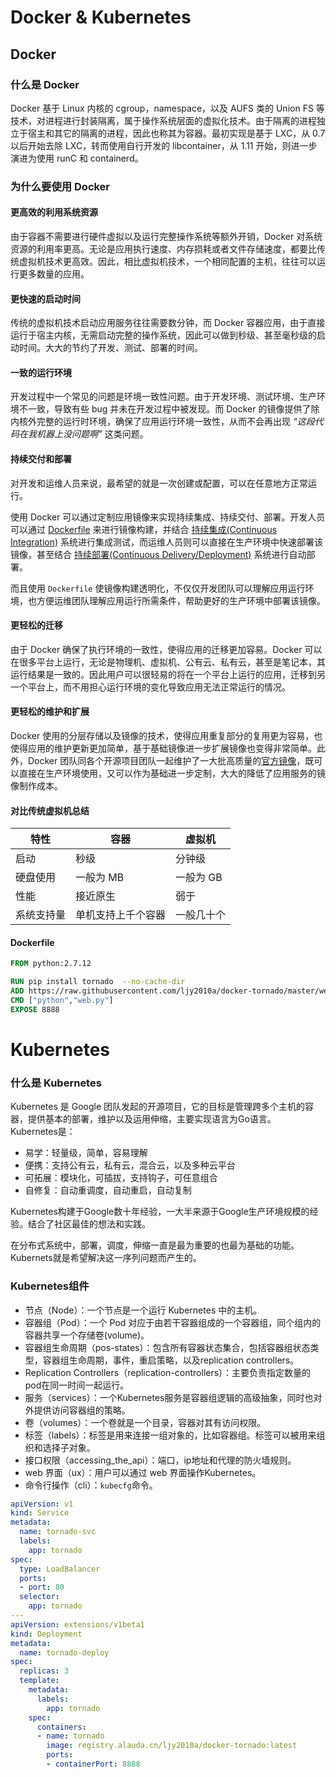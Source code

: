 # Docker & Kubernetes
## Docker
### 什么是 Docker
Docker 基于 Linux 内核的 cgroup，namespace，以及 AUFS 类的 Union FS 等技术，对进程进行封装隔离，属于操作系统层面的虚拟化技术。由于隔离的进程独立于宿主和其它的隔离的进程，因此也称其为容器。最初实现是基于 LXC，从 0.7 以后开始去除 LXC，转而使用自行开发的 libcontainer，从 1.11 开始，则进一步演进为使用 runC 和 containerd。

###  为什么要使用 Docker

#### 更高效的利用系统资源

由于容器不需要进行硬件虚拟以及运行完整操作系统等额外开销，Docker 对系统资源的利用率更高。无论是应用执行速度、内存损耗或者文件存储速度，都要比传统虚拟机技术更高效。因此，相比虚拟机技术，一个相同配置的主机，往往可以运行更多数量的应用。

#### 更快速的启动时间

传统的虚拟机技术启动应用服务往往需要数分钟，而 Docker 容器应用，由于直接运行于宿主内核，无需启动完整的操作系统，因此可以做到秒级、甚至毫秒级的启动时间。大大的节约了开发、测试、部署的时间。

#### 一致的运行环境

开发过程中一个常见的问题是环境一致性问题。由于开发环境、测试环境、生产环境不一致，导致有些 bug 并未在开发过程中被发现。而 Docker 的镜像提供了除内核外完整的运行时环境，确保了应用运行环境一致性，从而不会再出现 *“这段代码在我机器上没问题啊”* 这类问题。

#### 持续交付和部署

对开发和运维人员来说，最希望的就是一次创建或配置，可以在任意地方正常运行。

使用 Docker 可以通过定制应用镜像来实现持续集成、持续交付、部署。开发人员可以通过 [Dockerfile](https://docs.docker.com/engine/reference/builder/) 来进行镜像构建，并结合 [持续集成(Continuous Integration)](https://en.wikipedia.org/wiki/Continuous_integration) 系统进行集成测试，而运维人员则可以直接在生产环境中快速部署该镜像，甚至结合 [持续部署(Continuous Delivery/Deployment)](https://en.wikipedia.org/wiki/Continuous_delivery) 系统进行自动部署。

而且使用 `Dockerfile` 使镜像构建透明化，不仅仅开发团队可以理解应用运行环境，也方便运维团队理解应用运行所需条件，帮助更好的生产环境中部署该镜像。

#### 更轻松的迁移

由于 Docker 确保了执行环境的一致性，使得应用的迁移更加容易。Docker 可以在很多平台上运行，无论是物理机、虚拟机、公有云、私有云，甚至是笔记本，其运行结果是一致的。因此用户可以很轻易的将在一个平台上运行的应用，迁移到另一个平台上，而不用担心运行环境的变化导致应用无法正常运行的情况。

#### 更轻松的维护和扩展

Docker 使用的分层存储以及镜像的技术，使得应用重复部分的复用更为容易，也使得应用的维护更新更加简单，基于基础镜像进一步扩展镜像也变得非常简单。此外，Docker 团队同各个开源项目团队一起维护了一大批高质量的[官方镜像](https://hub.docker.com/explore/)，既可以直接在生产环境使用，又可以作为基础进一步定制，大大的降低了应用服务的镜像制作成本。

#### 对比传统虚拟机总结
|   特性     |   容器    |   虚拟机   |
| --------   | --------  | ---------- |
| 启动       | 秒级      | 分钟级     |
| 硬盘使用   | 一般为 MB | 一般为 GB  |
| 性能       | 接近原生  | 弱于       |
| 系统支持量 | 单机支持上千个容器 | 一般几十个 |

#### Dockerfile
``` Dockerfile
FROM python:2.7.12

RUN pip install tornado  --no-cache-dir
ADD https://raw.githubusercontent.com/ljy2010a/docker-tornado/master/web.py .
CMD ["python","web.py"]
EXPOSE 8888
```

# Kubernetes
### 什么是 Kubernetes
Kubernetes 是 Google 团队发起的开源项目，它的目标是管理跨多个主机的容器，提供基本的部署，维护以及运用伸缩，主要实现语言为Go语言。
Kubernetes是：
* 易学：轻量级，简单，容易理解
* 便携：支持公有云，私有云，混合云，以及多种云平台
* 可拓展：模块化，可插拔，支持钩子，可任意组合
* 自修复：自动重调度，自动重启，自动复制

Kubernetes构建于Google数十年经验，一大半来源于Google生产环境规模的经验。结合了社区最佳的想法和实践。

在分布式系统中，部署，调度，伸缩一直是最为重要的也最为基础的功能。Kubernets就是希望解决这一序列问题而产生的。

###  Kubernetes组件

* 节点（Node）：一个节点是一个运行 Kubernetes 中的主机。
* 容器组（Pod）：一个 Pod 对应于由若干容器组成的一个容器组，同个组内的容器共享一个存储卷(volume)。
* 容器组生命周期（pos-states）：包含所有容器状态集合，包括容器组状态类型，容器组生命周期，事件，重启策略，以及replication controllers。
* Replication Controllers（replication-controllers）：主要负责指定数量的pod在同一时间一起运行。
* 服务（services）：一个Kubernetes服务是容器组逻辑的高级抽象，同时也对外提供访问容器组的策略。
* 卷（volumes）：一个卷就是一个目录，容器对其有访问权限。
* 标签（labels）：标签是用来连接一组对象的，比如容器组。标签可以被用来组织和选择子对象。
* 接口权限（accessing_the_api）：端口，ip地址和代理的防火墙规则。
* web 界面（ux）：用户可以通过 web 界面操作Kubernetes。
* 命令行操作（cli）：`kubecfg`命令。

``` yaml
apiVersion: v1
kind: Service
metadata:
  name: tornado-svc
  labels:
    app: tornado
spec:
  type: LoadBalancer
  ports:
  - port: 80
  selector:
    app: tornado
---
apiVersion: extensions/v1beta1
kind: Deployment
metadata:
  name: tornado-deploy
spec:
  replicas: 3
  template:
    metadata:
      labels:
        app: tornado
    spec:
      containers:
      - name: tornado
        image: registry.alauda.cn/ljy2010a/docker-tornado:latest
        ports:
        - containerPort: 8888
```